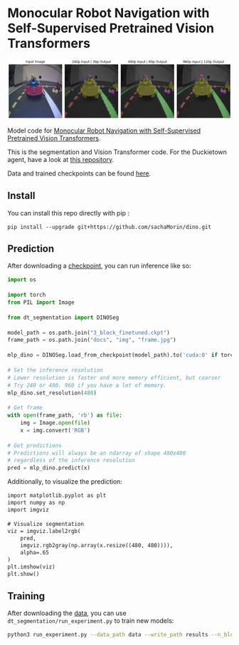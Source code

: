 Monocular Robot Navigation with Self-Supervised Pretrained Vision Transformers
==============================
<img src="docs/img/predictions_top_row.png" alt="Predictions">

Model code for [Monocular Robot Navigation with Self-Supervised Pretrained Vision Transformers](https://sachamorin.github.io/dino/).

This is the segmentation and Vision Transformer code. For the Duckietown agent, have a look at [this repository](https://github.com/MikeS96/object-detection/tree/daffy).

Data and trained checkpoints can be found [here]().


## Install
You can install this repo directly with pip : 
```
pip install --upgrade git+https://github.com/sachaMorin/dino.git
``` 

## Prediction
After downloading a [checkpoint](), you can run inference like so:
```python
import os

import torch
from PIL import Image

from dt_segmentation import DINOSeg

model_path = os.path.join("3_block_finetuned.ckpt")
frame_path = os.path.join("docs", "img", "frame.jpg")

mlp_dino = DINOSeg.load_from_checkpoint(model_path).to('cuda:0' if torch.cuda.is_available() else 'cpu')

# Set the inference resolution
# Lower resolution is faster and more memory efficient, but coarser
# Try 240 or 480. 960 if you have a lot of memory.
mlp_dino.set_resolution(480)

# Get frame
with open(frame_path, 'rb') as file:
    img = Image.open(file)
    x = img.convert('RGB')

# Get predictions
# Predictions will always be an ndarray of shape 480x480 
# regardless of the inference resolution
pred = mlp_dino.predict(x)
```
Additionally, to visualize the prediction:
```python3
import matplotlib.pyplot as plt
import numpy as np
import imgviz

# Visualize segmentation
viz = imgviz.label2rgb(
    pred,
    imgviz.rgb2gray(np.array(x.resize((480, 480)))),
    alpha=.65
)
plt.imshow(viz)
plt.show()
```

## Training
After downloading the [data](), you can use ```dt_segmentation/run_experiment.py``` to train new models:
```bash
python3 run_experiment.py --data_path data --write_path results --n_blocks 1 --batch_size 1 --epochs 5 --augmentations --finetune
```
